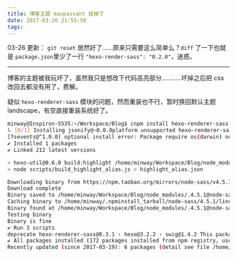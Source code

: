 ```yaml
---
title: 博客主题 maupassant 挂掉了
date: 2017-03-26 21:55:50
tags:
---
```

03-26 更新：
`git reset` 居然好了……原来只需要这么简单么？`diff` 了一下也就是 `package.json`里少了一行 `"hexo-render-sass": "0.2.0"`，迷惑。

***
博客的主题被我玩坏了，虽然我只是想改下代码高亮部分...........坏掉之后把 css 改回去都没有用了，费解。

疑似 `hexo-renderer-sass` 模块的问题，然而重装也不行，暂时换回默认主题 landscape，有空直接重装系统好了。
<!--more-->

```bash
minway@Inspiron-5535:~/Workspace/Blog$ cnpm install hexo-renderer-sass
⠧ [0/1] Installing jsonify@~0.0.0platform unsupported hexo-renderer-sass@0.3.1 › hexo@3.2.2 › hexo-fs@0.1.6 › chokidar@1.6.1 › fsevents@^1.0.0 Package require os(darwin) not compatible with your platform(linux)
[fsevents@^1.0.0] optional install error: Package require os(darwin) not compatible with your platform(linux)
✔ Installed 1 packages
✔ Linked 212 latest versions

> hexo-util@0.6.0 build:highlight /home/minway/Workspace/Blog/node_modules/.0.6.0@hexo-util
> node scripts/build_highlight_alias.js > highlight_alias.json

Downloading binary from https://npm.taobao.org/mirrors/node-sass/v4.5.1/linux-x64-48_binding.node
Download complete
Binary saved to /home/minway/Workspace/Blog/node_modules/.4.5.1@node-sass/vendor/linux-x64-48/binding.node
Caching binary to /home/minway/.npminstall_tarball/node-sass/4.5.1/linux-x64-48_binding.node
Binary found at /home/minway/Workspace/Blog/node_modules/.4.5.1@node-sass/vendor/linux-x64-48/binding.node
Testing binary
Binary is fine
✔ Run 3 scripts
deprecate hexo-renderer-sass@0.3.1 › hexo@3.2.2 › swig@1.4.2 This package is no longer maintained
✔ All packages installed (172 packages installed from npm registry, used 27s, speed 349.68kB/s, json 248(1.78MB), tarball 7.43MB)
Recently updated (since 2017-03-19): 6 packages (detail see file /home/minway/Workspace/Blog/node_modules/.recently_updates.txt)
```
